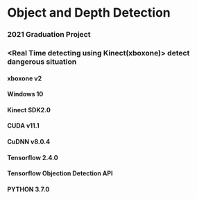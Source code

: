 # Object and Depth Detection 

### 2021 Graduation Project
### <Real Time detecting using Kinect(xboxone)> detect dangerous situation


#### xboxone v2
#### Windows 10
#### Kinect SDK2.0
#### CUDA v11.1
#### CuDNN v8.0.4
#### Tensorflow 2.4.0
#### Tensorflow Objection Detection API
#### PYTHON 3.7.0

